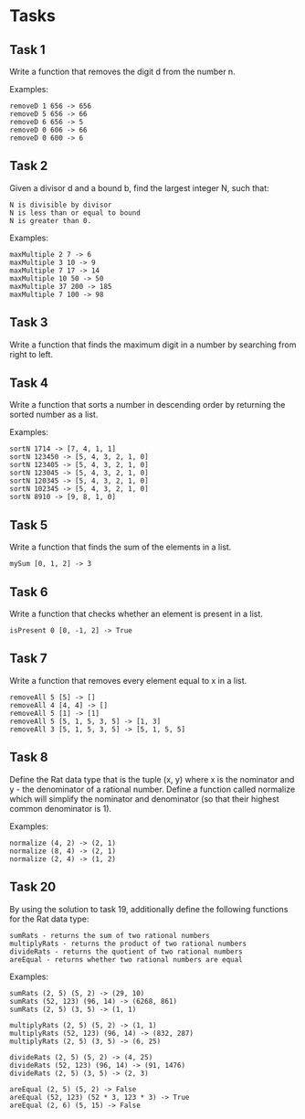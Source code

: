 # Tasks

## Task 1
Write a function that removes the digit d from the number n.

Examples:

    removeD 1 656 -> 656
    removeD 5 656 -> 66
    removeD 6 656 -> 5
    removeD 0 606 -> 66
    removeD 0 600 -> 6

## Task 2
Given a divisor d and a bound b, find the largest integer N, such that:

    N is divisible by divisor
    N is less than or equal to bound
    N is greater than 0.

Examples:

    maxMultiple 2 7 -> 6
    maxMultiple 3 10 -> 9
    maxMultiple 7 17 -> 14
    maxMultiple 10 50 -> 50
    maxMultiple 37 200 -> 185
    maxMultiple 7 100 -> 98

## Task 3
Write a function that finds the maximum digit in a number by searching from right to left.

## Task 4
Write a function that sorts a number in descending order by returning the sorted number as a list.

Examples:

    sortN 1714 -> [7, 4, 1, 1]
    sortN 123450 -> [5, 4, 3, 2, 1, 0]
    sortN 123405 -> [5, 4, 3, 2, 1, 0]
    sortN 123045 -> [5, 4, 3, 2, 1, 0]
    sortN 120345 -> [5, 4, 3, 2, 1, 0]
    sortN 102345 -> [5, 4, 3, 2, 1, 0]
    sortN 8910 -> [9, 8, 1, 0]

## Task 5
Write a function that finds the sum of the elements in a list.

    mySum [0, 1, 2] -> 3

## Task 6
Write a function that checks whether an element is present in a list.

    isPresent 0 [0, -1, 2] -> True

## Task 7
Write a function that removes every element equal to x in a list.

    removeAll 5 [5] -> []
    removeAll 4 [4, 4] -> []
    removeAll 5 [1] -> [1]
    removeAll 5 [5, 1, 5, 3, 5] -> [1, 3]
    removeAll 3 [5, 1, 5, 3, 5] -> [5, 1, 5, 5]

## Task 8
Define the Rat data type that is the tuple (x, y) where x is the nominator and y - the denominator of a rational number. Define a function called normalize which will simplify the nominator and denominator (so that their highest common denominator is 1).

Examples:

    normalize (4, 2) -> (2, 1)
    normalize (8, 4) -> (2, 1)
    normalize (2, 4) -> (1, 2)

## Task 20
By using the solution to task 19, additionally define the following functions for the Rat data type:

    sumRats - returns the sum of two rational numbers
    multiplyRats - returns the product of two rational numbers
    divideRats - returns the quotient of two rational numbers
    areEqual - returns whether two rational numbers are equal


Examples:

    sumRats (2, 5) (5, 2) -> (29, 10)
    sumRats (52, 123) (96, 14) -> (6268, 861)
    sumRats (2, 5) (3, 5) -> (1, 1)

    multiplyRats (2, 5) (5, 2) -> (1, 1)
    multiplyRats (52, 123) (96, 14) -> (832, 287)
    multiplyRats (2, 5) (3, 5) -> (6, 25)

    divideRats (2, 5) (5, 2) -> (4, 25)
    divideRats (52, 123) (96, 14) -> (91, 1476)
    divideRats (2, 5) (3, 5) -> (2, 3)
    
    areEqual (2, 5) (5, 2) -> False
    areEqual (52, 123) (52 * 3, 123 * 3) -> True
    areEqual (2, 6) (5, 15) -> False
